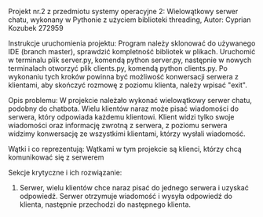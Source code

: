 Projekt nr.2 z przedmiotu systemy operacyjne 2: Wielowątkowy serwer chatu, wykonany w Pythonie z użyciem biblioteki threading, Autor: Cyprian Kozubek 272959

Instrukcje uruchomienia projektu: Program należy sklonować do używanego IDE (branch master), sprawdzić kompletność bibliotek w plikach. Uruchomić w terminalu plik server.py, komendą python server.py, następnie w nowych terminalach otworzyć plik clients.py, komendą python clients.py. Po wykonaniu tych kroków powinna być możliwość konwersacji serwera z klientami, aby skończyć rozmowę z poziomu klienta, należy wpisać "exit".

Opis problemu: W projekcie należało wykonać wielowątkowy serwer chatu, podobny do chatbota. Wielu klientów naraz może pisać wiadomości do serwera, który odpowiada każdemu klientowi. Klient widzi tylko swoje wiadomości oraz informację zwrotną z serwera, z poziomu serwera widzimy konwersację ze wszystkimi klientami, którzy wysłali wiadomość.

Wątki i co reprezentują: Wątkami w tym projekcie są klienci, którzy chcą komunikować się z serwerem

Sekcje krytyczne i ich rozwiązanie: 
1. Serwer, wielu klientów chce naraz pisać do jednego serwera i uzyskać odpowiedź. Serwer otrzymuje wiadomość i wysyła odpowiedź do klienta, następnie przechodzi do następnego klienta. 
